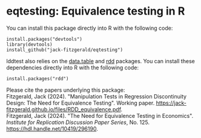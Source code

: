 # eqtesting: Equivalence testing in R

You can install this package directly into R with the following code:
```
install.packages("devtools")
library(devtools)
install_github("jack-fitzgerald/eqtesting")
```

lddtest also relies on the [data.table](https://doi.org/10.32614/CRAN.package.data.table) and [rdd](https://doi.org/10.32614/CRAN.package.rdd) packages. You can install these dependencies directly into R with the following code:
```
install.packages("rdd")
```

Please cite the papers underlying this package: <br/>
Fitzgerald, Jack (2024). "Manipulation Tests in Regression Discontinuity Design: The Need for Equivalence Testing". Working paper. https://jack-fitzgerald.github.io/files/RDD_equivalence.pdf. <br/>
Fitzgerald, Jack (2024). "The Need for Equivalence Testing in Economics". <i>Institute for Replication Discussion Paper Series</i>, No. 125. https://hdl.handle.net/10419/296190.
